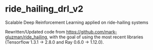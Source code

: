 # ride_hailing_drl_v2
Scalable Deep Reinforcement Learning applied on ride-hailing systems

Rewritten/Updated code from https://github.com/mark-gluzman/ride_hailing, with the goal of using the most recent libraries (Tensorflow 1.3.1 -> 2.8.0 and Ray 0.6.0 -> 1.12.0).
